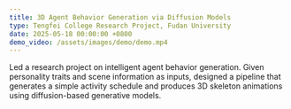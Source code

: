 ```yaml
---
title: 3D Agent Behavior Generation via Diffusion Models
type: Tengfei College Research Project, Fudan University
date: 2025-05-18 00:00:00 +0800
demo_video: /assets/images/demo/demo.mp4
---
```


Led a research project on intelligent agent behavior generation. Given personality traits and scene information as inputs, designed a pipeline that generates a simple activity schedule and produces 3D skeleton animations using diffusion-based generative models.
